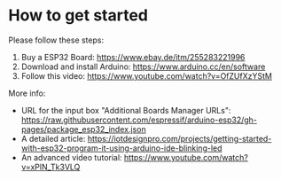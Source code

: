 # How to get started

Please follow these steps:
1. Buy a ESP32 Board: https://www.ebay.de/itm/255283221996
2. Download and install Arduino: https://www.arduino.cc/en/software
3. Follow this video: https://www.youtube.com/watch?v=OfZUfXzYStM


More info:
- URL for the input box "Additional Boards Manager URLs":
https://raw.githubusercontent.com/espressif/arduino-esp32/gh-pages/package_esp32_index.json
- A detailed article: https://iotdesignpro.com/projects/getting-started-with-esp32-program-it-using-arduino-ide-blinking-led
- An advanced video tutorial: https://www.youtube.com/watch?v=xPlN_Tk3VLQ
